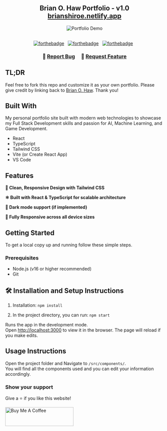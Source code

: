 <h2 align="center">
  Brian O. Haw Portfolio - v1.0<br/>
  <a href="https://brianshiroe.netlify.app" target="_blank">brianshiroe.netlify.app</a>
</h2>

<div align="center">
  <img alt="Portfolio Demo" src="./images/portfolio-demo.png" />
</div>

<br/>

<center>

[![forthebadge](https://forthebadge.com/images/badges/built-with-love.svg)](https://forthebadge.com) &nbsp;
[![forthebadge](https://forthebadge.com/images/badges/made-with-typescript.svg)](https://forthebadge.com) &nbsp;
[![forthebadge](https://forthebadge.com/images/badges/open-source.svg)](https://forthebadge.com) &nbsp;

</center>

<h3 align="center">
    🔹
    <a href="https://github.com/yourusername/portfolio/issues">Report Bug</a> &nbsp; &nbsp;
    🔹
    <a href="https://github.com/yourusername/portfolio/issues">Request Feature</a>
</h3>

## TL;DR

Feel free to fork this repo and customize it as your own portfolio. Please give credit by linking back to [Brian O. Haw](https://github.com/yourusername). Thank you!

## Built With

My personal portfolio site built with modern web technologies to showcase my Full Stack Development skills and passion for AI, Machine Learning, and Game Development.

- React  
- TypeScript  
- Tailwind CSS  
- Vite (or Create React App)  
- VS Code  

## Features

**🎨 Clean, Responsive Design with Tailwind CSS**  

**⚛️ Built with React & TypeScript for scalable architecture**  

**🌙 Dark mode support (if implemented)**  

**📱 Fully Responsive across all device sizes**  

## Getting Started

To get a local copy up and running follow these simple steps.

### Prerequisites

- Node.js (v16 or higher recommended)  
- Git  

## 🛠 Installation and Setup Instructions

1. Installation: `npm install`

2. In the project directory, you can run: `npm start`

Runs the app in the development mode.\
Open [http://localhost:3000](http://localhost:3000) to view it in the browser.
The page will reload if you make edits.

## Usage Instructions

Open the project folder and Navigate to `/src/components/`. <br/>
You will find all the components used and you can edit your information accordingly.

### Show your support

Give a ⭐ if you like this website!

<a href="https://www.buymeacoffee.com/soumyajit4419" target="_blank"><img src="https://cdn.buymeacoffee.com/buttons/v2/default-violet.png" alt="Buy Me A Coffee" height= "60px" width= "217px" ></a>
